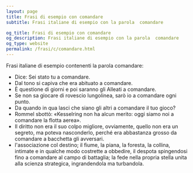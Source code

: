 ```yaml
---
layout: page
title: Frasi di esempio con comandare 
subtitle: Frasi italiane di esempio con la parola  comandare

og_title: Frasi di esempio con comandare 
og_description: Frasi italiane di esempio con la parola  comandare
og_type: website
permalink: /frasi/c/comandare.html
---
```


Frasi italiane di esempio contenenti la parola comandare:


- Dice: Sei stato tu a comandare.
- Dal tono si capiva che era abituato a comandare.
- È questione di giorni e poi saranno gli Alleati a comandare.
- Se non sa giocare di rovescio lungolinea, sarò io a comandare ogni punto.
- Da quando in qua lasci che siano gli altri a comandare il tuo gioco?
- Rommel sbottò: «Kesselring non ha alcun merito: oggi siamo noi a comandare la flotta aerea».
- Il diritto non era il suo colpo migliore, ovviamente, quello non era un segreto, ma poteva nasconderlo, perché era abbastanza grosso da comandare a bacchetta gli avversari.
- l'associazione col destino; il fiume, la piana, la foresta, la collina, intimate e in qualche modo costrette a obbedire, il despota spingendosi fino a comandare al campo di battaglia; la fede nella propria stella unita alla scienza strategica, ingrandendola ma turbandola.
